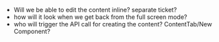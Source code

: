 - Will we be able to edit the content inline? separate ticket?
- how will it look when we get back from the full screen mode?
- who will trigger the API call for creating the content? ContentTab/New Component?